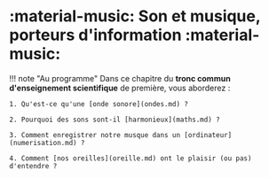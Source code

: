 # :material-music: Son et musique, porteurs d'information :material-music:

!!! note "Au programme"
    Dans ce chapitre du **tronc commun d'enseignement scientifique** de première, vous aborderez :

    1. Qu'est-ce qu'une [onde sonore](ondes.md) ?

    2. Pourquoi des sons sont-il [harmonieux](maths.md) ?

    3. Comment enregistrer notre musque dans un [ordinateur](numerisation.md) ?

    4. Comment [nos oreilles](oreille.md) ont le plaisir (ou pas) d'entendre ?